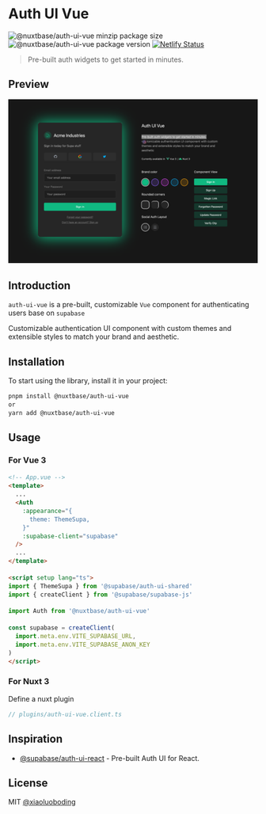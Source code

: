 # Auth UI Vue

![@nuxtbase/auth-ui-vue minzip package size](https://img.shields.io/bundlephobia/minzip/@nuxtbase/auth-ui-vue)
![@nuxtbase/auth-ui-vue package version](https://img.shields.io/npm/v/@nuxtbase/auth-ui-vue.svg?colorB=green)
[![Netlify Status](https://api.netlify.com/api/v1/badges/a855cf9a-2ec2-448a-a6a4-9661815bcb97/deploy-status)](https://app.netlify.com/sites/auth-ui-vue/deploys)

> Pre-built auth widgets to get started in minutes.

## Preview

![Auth UI Vue](/public/preview.png)

## Introduction

`auth-ui-vue` is a pre-built, customizable `Vue` component for authenticating users base on `supabase`

Customizable authentication UI component with custom themes and extensible styles to match your brand and aesthetic.

## Installation

To start using the library, install it in your project:

```bash
pnpm install @nuxtbase/auth-ui-vue
or
yarn add @nuxtbase/auth-ui-vue
```

## Usage

### For Vue 3

```html
<!-- App.vue -->
<template>
  ...
  <Auth
    :appearance="{
      theme: ThemeSupa,
    }"
    :supabase-client="supabase"
  />
  ...
</template>

<script setup lang="ts">
import { ThemeSupa } from '@supabase/auth-ui-shared'
import { createClient } from '@supabase/supabase-js'

import Auth from '@nuxtbase/auth-ui-vue'

const supabase = createClient(
  import.meta.env.VITE_SUPABASE_URL,
  import.meta.env.VITE_SUPABASE_ANON_KEY
)
</script>
```

### For Nuxt 3

Define a nuxt plugin

```ts
// plugins/auth-ui-vue.client.ts
```

## Inspiration

- [@supabase/auth-ui-react](https://github.com/supabase/auth-ui) - Pre-built Auth UI for React.

## License

MIT [@xiaoluoboding](https://github.com/xiaoluoboding)
